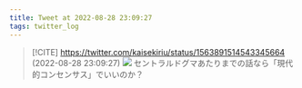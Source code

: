 ```yaml
---
title: Tweet at 2022-08-28 23:09:27
tags: twitter_log
---
```


> [!CITE] https://twitter.com/kaisekiriu/status/1563891514543345664 (2022-08-28 23:09:27)
> ![](https://twitter.com/kaisekiriu/status/1563891514543345664)
> セントラルドグマあたりまでの話なら「現代的コンセンサス」でいいのか？
